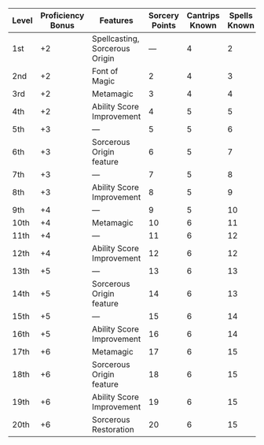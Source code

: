 | Level | Proficiency Bonus | Features                       | Sorcery Points | Cantrips Known | Spells Known | 1st | 2nd     | 3rd     | 4th     | 5th     | 6th     | 7th     | 8th     | 9th     |
|-------|-------------------|--------------------------------|----------------|----------------|--------------|-----|---------|---------|---------|---------|---------|---------|---------|---------|
| 1st   | +2                | Spellcasting, Sorcerous Origin | &mdash;        | 4              | 2            | 2   | &mdash; | &mdash; | &mdash; | &mdash; | &mdash; | &mdash; | &mdash; | &mdash; |
| 2nd   | +2                | Font of Magic                  | 2              | 4              | 3            | 3   | &mdash; | &mdash; | &mdash; | &mdash; | &mdash; | &mdash; | &mdash; | &mdash; |
| 3rd   | +2                | Metamagic                      | 3              | 4              | 4            | 4   | 2       | &mdash; | &mdash; | &mdash; | &mdash; | &mdash; | &mdash; | &mdash; |
| 4th   | +2                | Ability Score Improvement      | 4              | 5              | 5            | 4   | 3       | &mdash; | &mdash; | &mdash; | &mdash; | &mdash; | &mdash; | &mdash; |
| 5th   | +3                | &mdash;                        | 5              | 5              | 6            | 4   | 3       | 2       | &mdash; | &mdash; | &mdash; | &mdash; | &mdash; | &mdash; |
| 6th   | +3                | Sorcerous Origin feature       | 6              | 5              | 7            | 4   | 3       | 3       | &mdash; | &mdash; | &mdash; | &mdash; | &mdash; | &mdash; |
| 7th   | +3                | &mdash;                        | 7              | 5              | 8            | 4   | 3       | 3       | 1       | &mdash; | &mdash; | &mdash; | &mdash; | &mdash; |
| 8th   | +3                | Ability Score Improvement      | 8              | 5              | 9            | 4   | 3       | 3       | 2       | &mdash; | &mdash; | &mdash; | &mdash; | &mdash; |
| 9th   | +4                | &mdash;                        | 9              | 5              | 10           | 4   | 3       | 3       | 3       | 1       | &mdash; | &mdash; | &mdash; | &mdash; |
| 10th  | +4                | Metamagic                      | 10             | 6              | 11           | 4   | 3       | 3       | 3       | 2       | &mdash; | &mdash; | &mdash; | &mdash; |
| 11th  | +4                | &mdash;                        | 11             | 6              | 12           | 4   | 3       | 3       | 3       | 2       | 1       | &mdash; | &mdash; | &mdash; |
| 12th  | +4                | Ability Score Improvement      | 12             | 6              | 12           | 4   | 3       | 3       | 3       | 2       | 1       | &mdash; | &mdash; | &mdash; |
| 13th  | +5                | &mdash;                        | 13             | 6              | 13           | 4   | 3       | 3       | 3       | 2       | 1       | 1       | &mdash; | &mdash; |
| 14th  | +5                | Sorcerous Origin feature       | 14             | 6              | 13           | 4   | 3       | 3       | 3       | 2       | 1       | 1       | &mdash; | &mdash; |
| 15th  | +5                | &mdash;                        | 15             | 6              | 14           | 4   | 3       | 3       | 3       | 2       | 1       | 1       | 1       | &mdash; |
| 16th  | +5                | Ability Score Improvement      | 16             | 6              | 14           | 4   | 3       | 3       | 3       | 2       | 1       | 1       | 1       | &mdash; |
| 17th  | +6                | Metamagic                      | 17             | 6              | 15           | 4   | 3       | 3       | 3       | 2       | 1       | 1       | 1       | 1       |
| 18th  | +6                | Sorcerous Origin feature       | 18             | 6              | 15           | 4   | 3       | 3       | 3       | 3       | 1       | 1       | 1       | 1       |
| 19th  | +6                | Ability Score Improvement      | 19             | 6              | 15           | 4   | 3       | 3       | 3       | 3       | 2       | 1       | 1       | 1       |
| 20th  | +6                | Sorcerous Restoration          | 20             | 6              | 15           | 4   | 3       | 3       | 3       | 3       | 2       | 2       | 1       | 1       |
